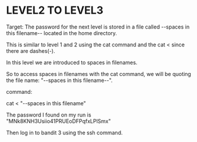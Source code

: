 # LEVEL2 TO LEVEL3

Target: The password for the next level is stored in a file called --spaces in this filename-- located in the home directory.<br>

This is similar to level 1 and 2 using the cat command and the cat < since there are dashes(-).<br>

In this level we are introduced to spaces in filenames.<br>

So to access spaces in filenames with the cat command, we will be quoting the file name: "--spaces in this filename--".<br>

command:

cat < "--spaces in this filename"<br>

The password I found on my run is "MNk8KNH3Usiio41PRUEoDFPqfxLPlSmx"<br>

Then log in to bandit 3 using the ssh command.
